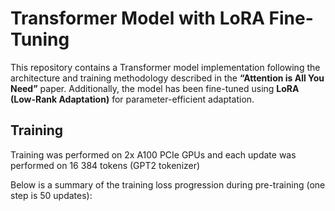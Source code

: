 # Transformer Model with LoRA Fine-Tuning

This repository contains a Transformer model implementation following the architecture and training methodology described in the **“Attention is All You Need”** paper. Additionally, the model has been fine-tuned using **LoRA (Low-Rank Adaptation)** for parameter-efficient adaptation.

## Training
Training was performed on 2x A100 PCIe GPUs and each update was performed on  16 384 tokens (GPT2 tokenizer)

Below is a summary of the training loss progression during pre-training (one step is 50 updates):

